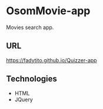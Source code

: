 # OsomMovie-app
Movies search app.
## URL
https://fadytito.github.io/Quizzer-app
## Technologies 
* HTML
* JQuery
